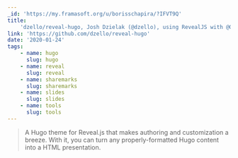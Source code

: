 ```yaml
---
_id: 'https://my.framasoft.org/u/borisschapira/?IFVT9Q'
title:
    'dzello/reveal-hugo, Josh Dzielak (@dzello), using RevealJS with @GoHugoIO'
link: 'https://github.com/dzello/reveal-hugo'
date: '2020-01-24'
tags:
    - name: hugo
      slug: hugo
    - name: reveal
      slug: reveal
    - name: sharemarks
      slug: sharemarks
    - name: slides
      slug: slides
    - name: tools
      slug: tools
---
```


<div class="markdown"><blockquote>
<p>A Hugo theme for Reveal.js that makes authoring and customization a breeze. With it, you can turn any properly-formatted Hugo content into a HTML presentation.
</p>
</blockquote></div>
